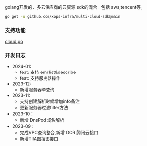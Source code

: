 golang开发的，多云供应商的云资源 sdk的混合，包括 aws,tencent等。

```bash
go get -u github.com/xops-infra/multi-cloud-sdk@main
```


### 支持功能
[cloud.go](pkg/model/cloud.go)

### 开发日志
- 2024-01:
    - feat: 支持 emr list&describe
    - feat: 支持服务器操作
- 2023-12:
    - 新增服务器单查询
- 2023-11:
    - 支持创建解析时候增加info备注
    - 更新服务器过滤filter方法
- 2023-10：
    - 新增 DnsPod 域名解析
- 2023-09：
    - 完成VPC查询整合,新增 OCR 腾讯云接口
    - 新增TIIA图搜图接口

